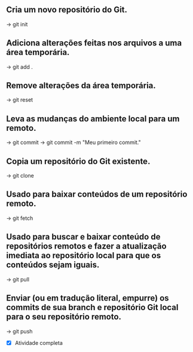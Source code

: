 ## Cria um novo repositório do Git.
-> git init

## Adiciona alterações feitas nos arquivos a uma área temporária.
-> git add .

## Remove alterações da área temporária.
-> git reset

## Leva as mudanças do ambiente local para um remoto.
-> git commit
-> git commit -m "Meu primeiro commit."

## Copia um repositório do Git existente.
-> git clone

## Usado para baixar conteúdos de um repositório remoto.
-> git fetch

## Usado para buscar e baixar conteúdo de repositórios remotos e fazer a atualização imediata ao repositório local para que os conteúdos sejam iguais.
-> git pull

## Enviar (ou em tradução literal, empurre) os commits de sua branch e repositório Git local para o seu repositório remoto.
-> git push

- [x] Atividade completa